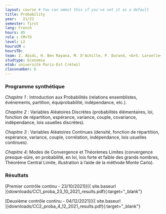```yaml
---
layout: course # You can ommit this if you've set it as a default
title: Probability
year: 	21/22
semester: first
lang: French
hours: 85
role : CM+TD
level: L2
hoursCM :
hoursTD:
team: Z. Abidi, H. Ben Rayana, M. D'Achille, P. Durand, <b>S. Laruelle</b>, A. Vialfont
studtype: Economie
etab: université Paris-Est Créteil
classnumber: 6
---
```


### Programme synthétique


_Chapitre 1_ : Introduction aux Probabilités (relations ensemblistes, événements, partition, équiprobabilité, indépendance, etc.).


_Chapitre 2_ : Variables Aléatoires Discrètes (probabilités élémentaires, loi, fonction de répartition, espérance, variance, couple, covariance, indépendance, lois usuelles discrètes).


_Chapitre 3_ : Variables Aléatoires Continues (densité, fonction de répartition, espérance, variance, couple, corrélation, indépendance, lois usuelles continues).


_Chapitre 4_: Modes de Convergence et Théorèmes Limites (convergence presque-sûre, en probabilité, en loi, lois forte et faible des grands nombres, Théorème Central Limite, illustration à l’aide de la méthode Monte Carlo).


### Résultats


[Premier contrôle continu - 23/10/2021]({{ site.baseurl }}downloads/CC1_proba_23_10_2021_results.pdf){:target="_blank"}

[Deuxième contrôle continu - 04/12/2021]({{ site.baseurl }}downloads/CC2_proba_4_12_2021_results.pdf){:target="_blank"}
